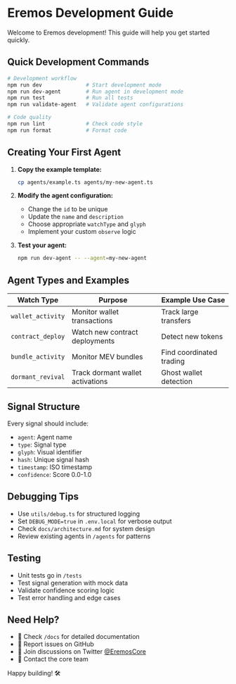 # Eremos Development Guide

Welcome to Eremos development! This guide will help you get started quickly.

## Quick Development Commands

```bash
# Development workflow
npm run dev              # Start development mode
npm run dev-agent        # Run agent in development mode
npm run test             # Run all tests
npm run validate-agent   # Validate agent configurations

# Code quality
npm run lint             # Check code style
npm run format           # Format code
```

## Creating Your First Agent

1. **Copy the example template:**
   ```bash
   cp agents/example.ts agents/my-new-agent.ts
   ```

2. **Modify the agent configuration:**
   - Change the `id` to be unique
   - Update the `name` and `description`
   - Choose appropriate `watchType` and `glyph`
   - Implement your custom `observe` logic

3. **Test your agent:**
   ```bash
   npm run dev-agent -- --agent=my-new-agent
   ```

## Agent Types and Examples

| Watch Type | Purpose | Example Use Case |
|------------|---------|------------------|
| `wallet_activity` | Monitor wallet transactions | Track large transfers |
| `contract_deploy` | Watch new contract deployments | Detect new tokens |
| `bundle_activity` | Monitor MEV bundles | Find coordinated trading |
| `dormant_revival` | Track dormant wallet activations | Ghost wallet detection |

## Signal Structure

Every signal should include:
- `agent`: Agent name
- `type`: Signal type
- `glyph`: Visual identifier
- `hash`: Unique signal hash
- `timestamp`: ISO timestamp
- `confidence`: Score 0.0-1.0

## Debugging Tips

- Use `utils/debug.ts` for structured logging
- Set `DEBUG_MODE=true` in `.env.local` for verbose output
- Check `docs/architecture.md` for system design
- Review existing agents in `/agents` for patterns

## Testing

- Unit tests go in `/tests`
- Test signal generation with mock data
- Validate confidence scoring logic
- Test error handling and edge cases

## Need Help?

- 📖 Check `/docs` for detailed documentation
- 🐛 Report issues on GitHub
- 💬 Join discussions on Twitter [@EremosCore](https://x.com/EremosCore)
- 📧 Contact the core team

Happy building! 🛠️
